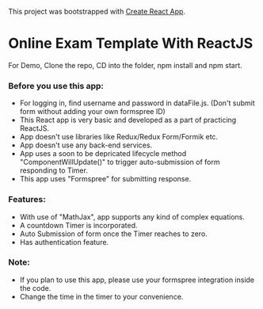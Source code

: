 This project was bootstrapped with [Create React App](https://github.com/facebook/create-react-app).

# Online Exam Template With ReactJS

For Demo, Clone the repo, CD into the folder, npm install and npm start.

### Before you use this app:

- For logging in, find username and password in dataFile.js. (Don't submit form without adding your own formspree ID)
- This React app is very basic and developed as a part of practicing ReactJS.
- App doesn't use libraries like Redux/Redux Form/Formik etc.
- App doesn't use any back-end services.
- App uses a soon to be depricated lifecycle method "ComponentWillUpdate()" to trigger auto-submission of form responding to Timer.
- This app uses "Formspree" for submitting response.

### Features:

- With use of "MathJax", app supports any kind of complex equations.
- A countdown Timer is incorporated.
- Auto Submission of form once the Timer reaches to zero.
- Has authentication feature.

### Note:

- If you plan to use this app, please use your formspree integration inside the code.
- Change the time in the timer to your convenience.
